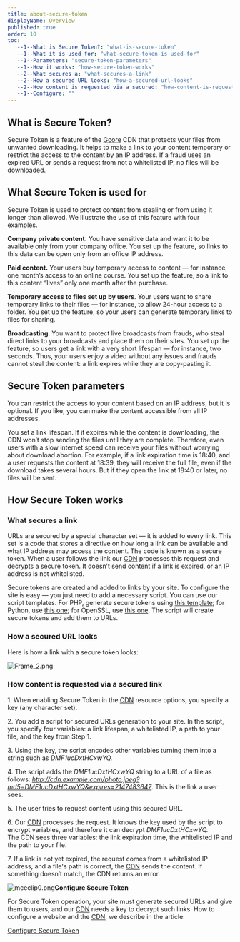 ```yaml
---
title: about-secure-token
displayName: Overview
published: true
order: 10
toc:
   --1--What is Secure Token?: "what-is-secure-token"
   --1--What it is used for: "what-secure-token-is-used-for"
   --1--Parameters: "secure-token-parameters"
   --1--How it works: "how-secure-token-works"
   --2--What secures a: "what-secures-a-link"
   --2--How a secured URL looks: "how-a-secured-url-looks"
   --2--How content is requested via a secured: "how-content-is-requested-via-a-secured-link"
   --1--Configure: ""
---
```


**What** **is Secure Token?** 
------------------------------

Secure Token is a feature of the [Gcore](https://gcorelabs.com/) CDN that protects your files from unwanted downloading. It helps to make a link to your content temporary or restrict the access to the content by an IP address. If a fraud uses an expired URL or sends a request from not a whitelisted IP, no files will be downloaded. 

**What Secure Token is used for** 
----------------------------------

Secure Token is used to protect content from stealing or from using it longer than allowed. We illustrate the use of this feature with four examples. 

**Company private content.** You have sensitive data and want it to be available only from your company office. You set up the feature, so links to this data can be open only from an office IP address.  

**Paid content.** Your users buy temporary access to content — for instance, one month’s access to an online course. You set up the feature, so a link to this content “lives” only one month after the purchase. 

**Temporary access to files set up by users**. Your users want to share temporary links to their files — for instance, to allow 24-hour access to a folder. You set up the feature, so your users can generate temporary links to files for sharing. 

**Broadcasting**. You want to protect live broadcasts from frauds, who steal direct links to your broadcasts and place them on their sites. You set up the feature, so users get a link with a very short lifespan — for instance, two seconds. Thus, your users enjoy a video without any issues and frauds cannot steal the content: a link expires while they are copy-pasting it. 

**Secure Token parameters** 
----------------------------

You can restrict the access to your content based on an IP address, but it is optional. If you like, you can make the content accessible from all IP addresses. 

You set a link lifespan. If it expires while the content is downloading, the CDN won’t stop sending the files until they are complete. Therefore, even users with a slow internet speed can receive your files without worrying about download abortion. For example, if a link expiration time is 18:40, and a user requests the content at 18:39, they will receive the full file, even if the download takes several hours. But if they open the link at 18:40 or later, no files will be sent. 

**How Secure Token works** 
---------------------------

### What secures a link 

URLs are secured by a special character set — it is added to every link. This set is a code that stores a directive on how long a link can be available and what IP address may access the content. The code is known as a secure token. When a user follows the link our [CDN](https://gcorelabs.com/cdn/) processes this request and decrypts a secure token. It doesn’t send content if a link is expired, or an IP address is not whitelisted. 

Secure tokens are created and added to links by your site. To configure the site is easy — you just need to add a necessary script. You can use our script templates. For PHP, generate secure tokens using [this template](https://gcorelabs.com/support/articles/6419123497873/#h_01G42VXT52HW0KFQV83NEQC0EV); for Python, use [this one](https://gcorelabs.com/support/articles/6419123497873/#h_01G42VY1D2RC6SZ2G8KQZY9VZF); for OpenSSL, use [this one](https://gcorelabs.com/support/articles/6419123497873/#h_01G42VYADS9E5KS1BK5NZTTRVX). The script will create secure tokens and add them to URLs. 

### How a secured URL looks 

Here is how a link with a secure token looks:  
  
<img src="https://support.gcore.com/hc/article_attachments/6421483623441/Frame_2.png" alt="Frame_2.png">

### How content is requested via a secured link 

1\. When enabling Secure Token in the [CDN](https://gcorelabs.com/cdn/) resource options, you specify a key (any character set).

2\. You add a script for secured URLs generation to your site. In the script, you specify four variables: a link lifespan, a whitelisted IP, a path to your file, and the key from Step 1.

3\. Using the key, the script encodes other variables turning them into a string such as _DMF1ucDxtHCxwYQ._

4\. The script adds the _DMF1ucDxtHCxwYQ_ string to a URL of a file as follows: _http://cdn.example.com/photo.jpeg?md5=DMF1ucDxtHCxwYQ&expires=2147483647_. This is the link a user sees.

5\. The user tries to request content using this secured URL.

6\. Our [CDN](https://gcorelabs.com/cdn/) processes the request. It knows the key used by the script to encrypt variables, and therefore it can decrypt _DMF1ucDxtHCxwYQ._ The CDN sees three variables: the link expiration time, the whitelisted IP and the path to your file.

7\. If a link is not yet expired, the request comes from a whitelisted IP address, and a file's path is correct, the [CDN](https://gcorelabs.com/cdn/) sends the content. If something doesn’t match, the CDN returns an error.

<img src="https://support.gcore.com/hc/article_attachments/6906716249617/mceclip0.png" alt="mceclip0.png">**Configure Secure Token** 

For Secure Token operation, your site must generate secured URLs and give them to users, and our [CDN](https://gcorelabs.com/cdn/) needs a key to decrypt such links. How to configure a website and the [CDN](https://gcorelabs.com/cdn/), we describe in the article: 

[Configure Secure Token](https://gcorelabs.com/support/articles/6419123497873/)
